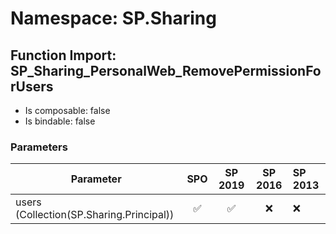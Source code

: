 # Namespace: SP.Sharing

## Function Import: SP_Sharing_PersonalWeb_RemovePermissionForUsers

- Is composable: false
- Is bindable: false

### Parameters

Parameter | SPO | SP 2019 | SP 2016 | SP 2013
----------|:---:|:-------:|:-------:|:-------
users (Collection(SP.Sharing.Principal)) | ✅ | ✅ | ❌ | ❌

